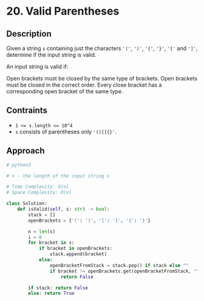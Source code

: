 # 20. Valid Parentheses

## Description

Given a string `s` containing just the characters `'('`, `')'`, `'{'`, `'}'`, `'['` and `']'`, determine if the input string is valid.

An input string is valid if:

Open brackets must be closed by the same type of brackets.
Open brackets must be closed in the correct order.
Every close bracket has a corresponding open bracket of the same type.

## Contraints

- `1 <= s.length <= 10^4`
- `s` consists of parentheses only `'()[]{}'`.

## Approach

```python
# python3

# n - the length of the input string s

# Time Complexity: O(n)
# Space Complexity: O(n)

class Solution:
    def isValid(self, s: str) -> bool:
        stack = []
        openBrackets = {'(': ')', '[': ']', '{': '}'}

        n = len(s)
        i = 0
        for bracket in s:
            if bracket in openBrackets:
                stack.append(bracket)
            else:
                openBracketFromStack = stack.pop() if stack else ""
                if bracket != openBrackets.get(openBracketFromStack, ""):
                    return False

        if stack: return False
        else: return True
```